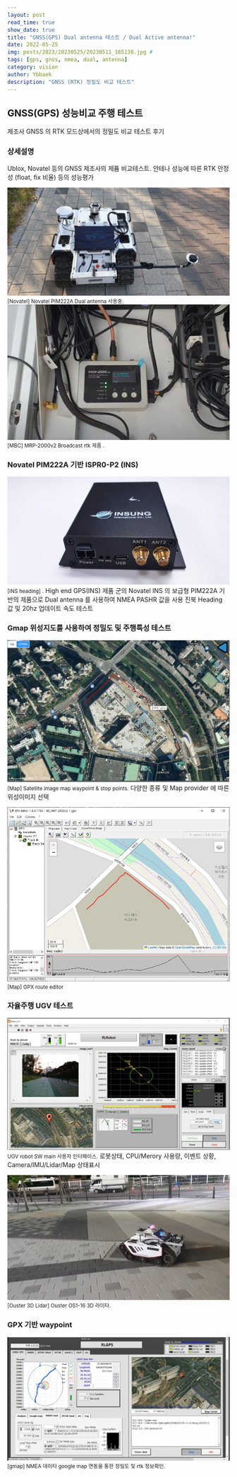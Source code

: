 ```yaml
---
layout: post
read_time: true
show_date: true
title: "GNSS(GPS) Dual antenna 테스트 / Dual Active antenna!"
date: 2022-05-25
img: posts/2023/20230525/20230511_165138.jpg # 
tags: [gps, gnss, nmea, dual, antenna]
category: vision
author: Ybbaek
description: "GNSS (RTK) 정밀도 비교 테스트"
---
```

## GNSS(GPS) 성능비교 주행 테스트
제조사 GNSS 의 RTK 모드상에서의 정밀도 비교 테스트 후기

### 상세설명
Ublox, Novatel 등의 GNSS 제조사의 제퓸 비교테스트.
안테나 성능에 따른 RTK 안정성 (float, fix 비율) 등의 성능평가

![GNSS](./assets/img/posts/2023/20230525/20230512_174035.jpg)
<small>[Novatel] Novatel PIM222A Dual antenna 사용중.</small>
![Mount](./assets/img/posts/2023/20230525/MRP-2000v2-.jpg)
<small>[MBC] MRP-2000v2 Broadcast rtk 제품 .</small>

### Novatel PIM222A 기반 ISPR0-P2 (INS)
![INS](./assets/img/posts/2023/20230525/20230327_162609.jpg)
<small>[INS heading] .</small>
High end GPS(INS) 제품 군의 Novatel INS 의 보급형 PIM222A 기반의 제품으로  Dual antenna 를 사용하여 NMEA PASHR 값을 사용 진북 Heading 값 및 20hz 업데이트 속도 테스트

### Gmap 위성지도를 사용하여 정밀도 및 주행특성 테스트
![ robot](./assets/img/posts/2023/20230525/GPS-route-editor-4.jpg)
<small>[Map] Satellite image map waypoint & stop points.</small>
다양한 종류 및 Map provider 에 따른 위성이미지 선택

![ robot](./assets/img/posts/2023/20230525/GPS-route-editor-5.jpg)
<small>[Map] GPX route editor</small>

### 자율주행 UGV 테스트
![사용자 화면](./assets/img/posts/2023/20230525/ui.jpg)
<small>UGV robot SW main 사용자 인터페이스.</small>
로봇상태, CPU/Merory 사용량, 이벤트 상황, Camera/IMU/Lidar/Map 상태표시

![Lidar](./assets/img/posts/2023/20230525/ouster.jpg)
<small>[Ouster 3D Lidar] Ouster OS1-16 3D 라이타.</small>

### GPX 기반 waypoint
![GPX](./assets/img/posts/2023/20230525/RLGps-.jpg)
<small>[gmap] NMEA 데이타 google map 연동을 통한 정밀도 및 rtk 정보확인.</small>